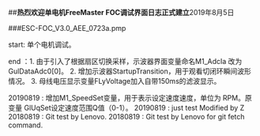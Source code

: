 ﻿##********热烈欢迎单电机FreeMaster FOC调试界面日志正式建立********2019年8月5日


###ESC-FOC_V3.0_AEE_0723a.pmp  

start: 单个电机调试。 

end  ：1. 由于引入了根据扇区切换采样，示波器界面变量命名M1_AdcIa 改为 GulDataAdc0[0]。 
       2. 增加示波器StartupTransition，用于观看切闭环瞬间波形情况。 
       3. 母线电压显示变量FLyVoltage加入自带150ms的滤波显示。
       
20190819 : 增加M1_SpeedSet变量，用于表示设定速度速度，单位为 RPM。原变量 GlUqSet设定速度范围Q值（0-1）。
20190819 : just test Modified by Z 
20180819 : Git test by Lenovo.
20180819 : Git test by Lenovo for git fetch command.
